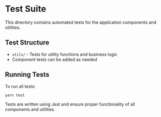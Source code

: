 # Test Suite

This directory contains automated tests for the application components and utilities.

## Test Structure

- `utils/` - Tests for utility functions and business logic
- Component tests can be added as needed

## Running Tests

To run all tests:

```bash
yarn test
```

Tests are written using Jest and ensure proper functionality of all components and utilities.
